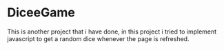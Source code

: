 # DiceeGame

This is another project that i have done,
in this project i tried to implement javascript to get a random dice whenever the page is refreshed.

